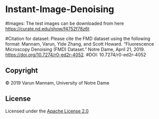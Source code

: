 # Instant-Image-Denoising


#Images: The test images can be downloaded from here https://curate.nd.edu/show/f4752f78z6t

#Citation for dataset: Please cite the FMD dataset using the following format: Mannam, Varun, Yide Zhang, and Scott Howard. “Fluorescence Microscopy Denoising (FMD) Dataset.” Notre Dame, April 21, 2019. https://doi.org/10.7274/r0-ed2r-4052. #DOI: 10.7274/r0-ed2r-4052


## **Copyright**

© 2019 Varun Mannam, University of Notre Dame  

## **License**

Licensed under the [Apache License 2.0](https://github.com/ND-HowardGroup/Instant_image_denoising/blob/master/LICENSE)

